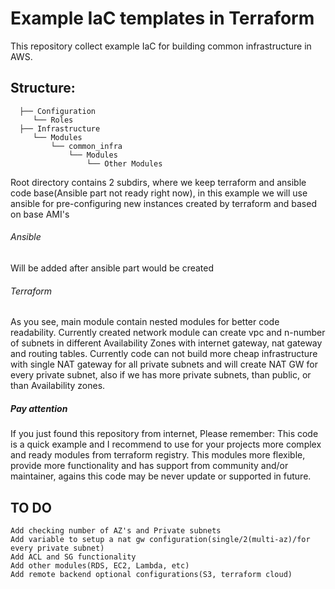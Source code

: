 # Example IaC templates in Terraform
This repository collect example IaC for building common infrastructure in AWS. 
## Structure:
```
  ├── Configuration
     └── Roles
  ├── Infrastructure
     └── Modules
         └── common_infra
             └── Modules
                 └── Other Modules
```
Root directory contains 2 subdirs, where we keep terraform and ansible code base(Ansible part not ready right now), in this example we will use ansible for pre-configuring new instances created by terraform and based on base AMI's
###### Ansible
Will be added after ansible part would be created
###### Terraform
As you see, main module contain nested modules for better code readability. Currently created network module can create vpc and n-number of subnets in different Availability Zones with internet gateway, nat gateway and routing tables. Currently code can not build more cheap infrastructure with single NAT gateway for all private subnets and will create NAT GW for every private subnet, also if we has more private subnets, than public, or than Availability zones. 
##### Pay attention
If you just found this repository from internet, Please remember: This code is a quick example and I recommend to use for your projects more complex and ready modules from terraform registry. This modules more flexible, provide more functionality and has support from community and/or maintainer, agains this code may be never update or supported in future.

## TO DO
```
Add checking number of AZ's and Private subnets
Add variable to setup a nat gw configuration(single/2(multi-az)/for every private subnet)
Add ACL and SG functionality
Add other modules(RDS, EC2, Lambda, etc)
Add remote backend optional configurations(S3, terraform cloud)
```
